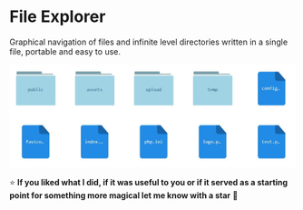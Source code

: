 # File Explorer
Graphical navigation of files and infinite level directories written in a single file, portable and easy to use.

![File Explorer](https://github.com/JaxonRailey/php-file-explorer/blob/main/file-explorer.jpg?raw=true)

:star: **If you liked what I did, if it was useful to you or if it served as a starting point for something more magical let me know with a star** :green_heart:
